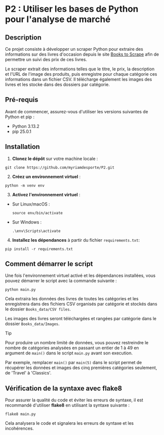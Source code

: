 # P2 : Utiliser les bases de Python pour l'analyse de marché

## Description

Ce projet consiste à développer un scraper Python pour extraire des 
informations sur des livres d'occasion depuis le site 
[Books to Scrape](http://books.toscrape.com/index.html) afin de permettre un 
suivi des prix de ces livres.

Le scraper extrait des informations telles que le titre, le prix, la description
et l'URL de l'image des produits, puis enregistre pour chaque catégorie ces
informations dans un fichier CSV.
Il télécharge également les images des livres et les stocke dans des 
dossiers par catégorie.

## Pré-requis

Avant de commencer, assurez-vous d'utiliser les versions 
suivantes de Python et pip :

- Python 3.13.2
- pip 25.0.1

## Installation

1. **Clonez le dépôt** sur votre machine locale :

``` 
git clone https://github.com/myriamdesporte/P2.git
```

2. **Créez un environnement virtuel** :

```
python -m venv env
```

3. **Activez l'environnement virtuel** :

- Sur Linux/macOS :
  ```
  source env/bin/activate
  ```
- Sur Windows :
  ```
  .\env\Scripts\activate
  ```

4. **Installez les dépendances** à partir du fichier `requirements.txt`:

```
pip install -r requirements.txt
```

## Comment démarrer le script

Une fois l'environnement virtuel activé et les dépendances installées,
vous pouvez démarrer le script avec la commande suivante :

```
python main.py
```

Cela extraira les données des livres de toutes les catégories et les enregistrera
dans des fichiers CSV organisés par catégorie et stockés dans le dossier
`Books_data/CSV files`.

Les images des livres seront téléchargées et rangées par catégorie dans le dossier
`Books_data/Images`.

> [!TIP]  
> Pour produire un nombre limité de données, vous pouvez restreindre le nombre de catégories 
> analysées en passant un entier de 1 à 49 en argument de `main()` dans le script `main.py`
> avant son execution.
> 
> Par exemple, remplacer `main()` par `main(5)` dans le script permet de récupérer les données 
> et images des cinq premières catégories seulement, de 'Travel' à 'Classics'.

## Vérification de la syntaxe avec flake8

Pour assurer la qualité du code et éviter les erreurs de syntaxe, il est recommandé 
d'utiliser **flake8** en utilisant la syntaxe suivante :

```
flake8 main.py
```

Cela analysera le code et signalera les erreurs de syntaxe et les incohérences.















